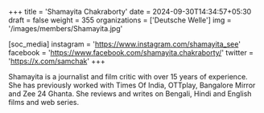 +++
title = 'Shamayita Chakraborty'
date = 2024-09-30T14:34:57+05:30
draft = false
weight = 355
organizations = ['Deutsche Welle']
img = '/images/members/Shamayita.jpg'

[soc_media]
instagram = 'https://www.instagram.com/shamayita_see'
facebook = 'https://www.facebook.com/shamayita.chakraborty/'
twitter = 'https://x.com/samchak'
+++

Shamayita is a journalist and film critic with over 15 years of experience. She has previously worked with Times Of India, OTTplay, Bangalore Mirror and Zee 24 Ghanta. She reviews and writes on Bengali, Hindi and English films and web series.
